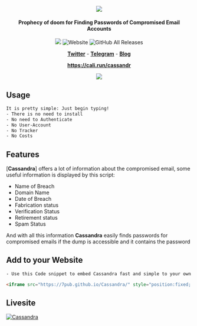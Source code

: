 <p align="center"><img src="https://7pub.github.io/Cassandra/Cassandra.svg" svg="width:50%"></p>

<h4 align="center">Prophecy of doom for Finding Passwords of Compromised Email Accounts</h4>

<p align="center">
  <img src="https://img.shields.io/badge/HaveIBeenPwned-v3-blue.svg?style=plastic">
  <img alt="Website" src="https://img.shields.io/website">
  <img alt="GitHub All Releases" src="https://img.shields.io/github/downloads/7pub/Cassandra/total">
</p>

<p align="center">
  <a href="https://#t"><b>Twitter</b></a>
  <span> - </span>
  <a href="https://#"><b>Telegram</b></a>
  <span> - </span>
  <a href="https://cali.run"><b>Blog</b></a>
</p>
<p align="center">
  <a href="https://cali.run/cassandra"><b>https://cali.run/cassandr</b></a>
</p>
<p align="center"><img src="https://7pub.github.io/Cassandra/repository-open-graph-template.png"></p>

<!--
| Available                            | in                                   |
|--------------------------------------|--------------------------------------|
| ![](https://#) | ![](https://#) |
-->

## Usage

```bash
It is pretty simple: Just begin typing!
- There is no need to install
- No need to Authenticate
- No User-Account
- No Tracker
- No Costs
```

## Features

[**Cassandra**] offers a lot of information about the compromised email, some useful information is displayed by this script:

* Name of Breach
* Domain Name
* Date of Breach
* Fabrication status
* Verification Status
* Retirement status
* Spam Status

And with all this information **Cassandra** easily finds passwords for compromised emails if the dump is accessible and it contains the password

## Add to your Website

```html
- Use this Code snippet to embed Cassandra fast and simple to your own Website!

<iframe src="https://7pub.github.io/Cassandra/" style="position:fixed; top:100px; left:0px; bottom:0px; right:0px; width:100%; height:100%; border:none; margin:0; padding:0; overflow:hidden; z-index:999999;"></iframe>
```

## Livesite

[![Cassandra](https://cali.run/cassandra)](https://cali.run/cassandra)
